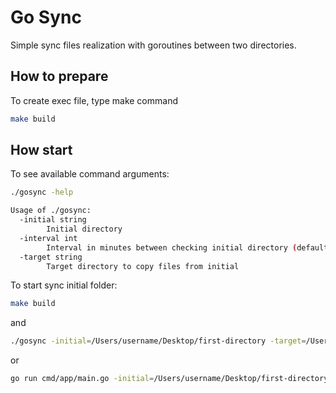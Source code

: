 # Go Sync

Simple sync files realization with goroutines between two directories.

## How to prepare

To create exec file, type make command

```bash
make build
```

## How start

To see available command arguments:

```bash
./gosync -help
```

```bash
Usage of ./gosync:
  -initial string
        Initial directory
  -interval int
        Interval in minutes between checking initial directory (default 5)
  -target string
        Target directory to copy files from initial

```

To start sync initial folder:

```bash
make build
```
and
```bash
./gosync -initial=/Users/username/Desktop/first-directory -target=/Users/username/Desktop/target -interval=10
```

or

```bash
go run cmd/app/main.go -initial=/Users/username/Desktop/first-directory -target=/Users/username/Desktop/target -interval=10
```